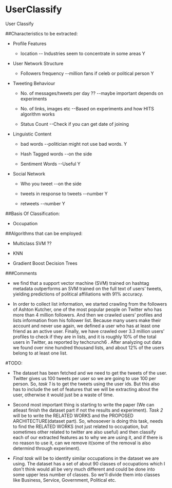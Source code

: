 # UserClassify

User Classify

##Characteristics to be extracted:

* Profile Features

	* location -- Industries seem to concentrate in some areas Y

* User Network Structure

	* Followers frequency --million fans if celeb or political person Y

* Tweeting Behaviour

	* No. of messages/tweets per day ?? --maybe important depends on experiments

	* No. of links, images etc --Based on experiments and how HITS algorithm works

	* Status Count --Check if you can get date of joining

* Linguistic Content

 	* bad words --politician might not use bad words. Y

	* Hash Tagged words --on the side 

	* Sentiment Words --Useful Y

* Social Network

	* Who you tweet --on the side

	* tweets in response to tweets --number Y

	* retweets --number Y


##Basis Of Classification:

* Occupation

##Algorithms that can be employed:

* Multiclass SVM ??

* KNN

* Gradient Boost Decision Trees

###Comments

* we find that a support vector machine (SVM) trained on hashtag metadata outperforms an SVM trained on the full text of users’ tweets, yielding predictions of political affiliations with 91% accuracy. 

* In order to collect list information, we started crawling from the followers of Ashton Kutcher, one of the most popular people on Twitter who has more than 4 million followers. And then we crawled users’ profiles and lists information from his follower list. Because many users make their account and never use again, we defined a user who has at least one friend as an active user. Finally, we have crawled over 3.3 million users’ profiles to check if they are in lists, and it is roughly 10% of the total users in Twitter, as reported by techcrunch6 . After analyzing out data we found over nine hundred thousand lists, and about 12% of the users belong to at least one list.

#TODO:

* The dataset has been fetched and we need to get the tweets of the user. Twitter gives us 100 tweets per user so we are going to use 100 per person. So, *task 1* is to get the tweets using the user ids. But this also has to include the set of features that we will be extracting about the user, otherwise it would just be a waste of time.

* Second most important thing is starting to write the paper (We can atleast finish the dataset part if not the results and experiment). *Task 2* will be to write the RELATED WORKS and the PROPOSED ARCHITECTURE(dataset part). So, whosoever is doing this task, needs to find the RELATED WORKS (not just related to occupation, but sometimes other related to twitter are also useful) and then classify each of our extracted features as to why we are using it, and if there is no reason to use it, can we remove it(some of the removal is also determind through experiment).

* *Final task* will be to identify similar occupations in the dataset we are using. The dataset has a set of about 90 classes of occupations which I don't think would all be very much different and could be done into some upper less number of classes. So we'll divide them into classes like Business, Service, Government, Political etc.
